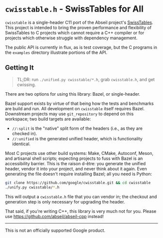 # `cwisstable.h` - SwissTables for All

`cwisstable` is a single-header C11 port of the Abseil project's
[SwissTables](https://abseil.io/about/design/swisstables).
This project is intended to bring the proven performance and flexibility
of SwissTables to C projects which cannot require a C++ compiler or for projects
which otherwise struggle with dependency management.

The public API is currently in flux, as is test coverage, but the C programs in
the `examples` directory illustrate portions of the API.

## Getting It

> TL;DR: run `./unified.py cwisstable/*.h`, grab `cwisstable.h`, and
> get cwissing.

There are two options for using this library: Bazel, or single-header.

Bazel support exists by virtue of that being how the tests and benchmarks are
build and run. All development on `cwisstable` itself requires Bazel. Downstream
projects may use `git_repository` to depend on this workspace; two build
targets are available:
- `//:split` is the "native" split form of the headers (i.e., as they are
  checked in).
- `//:unified` is the generated unified header, which is functionality
  identical.

Most C projects use other build systems: Make, CMake, Autoconf, Meson, and
artisanal shell scripts; expecting projects to fuss with Bazel is an
accessibility barrier. This is the raison d-être: you generate the unified
header, vendor it into your project, and never think about it again. Even
generating the file doesn't require installing Bazel; all you need is Python:

```sh
git clone https://github.com/google/cwisstable.git && cd cwisstable
./unify.py cwisstable/*.h
```

This will output a `cwisstable.h` file that you can vendor in; the checkout
and generation step is only necessary for upgrading the header.

That said, if you're writing C++, this library is very much not for you.
Please use https://github.com/abseil/abseil-cpp instead!

---

This is not an officially supported Google product.
